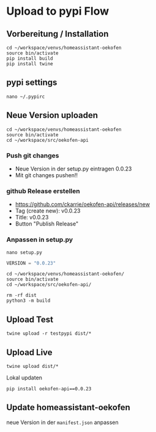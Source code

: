 # Upload to pypi Flow
## Vorbereitung / Installation
```
cd ~/workspace/venvs/homeassistant-oekofen
source bin/activate
pip install build
pip install twine
```

## pypi settings 
```
nano ~/.pypirc
```

## Neue Version uploaden
```
cd ~/workspace/venvs/homeassistant-oekofen
source bin/activate
cd ~/workspace/src/oekofen-api
```

### Push git changes
- Neue Version in der setup.py eintragen 0.0.23
- Mit git changes pushen!!

### github Release erstellen
- https://github.com/ckarrie/oekofen-api/releases/new
- Tag (create new): v0.0.23
- Title: v0.0.23
- Button "Publish Release"

### Anpassen in setup.py
```
nano setup.py
```
```python
VERSION = "0.0.23"

```

```
cd ~/workspace/venvs/homeassistant-oekofen/
source bin/activate
cd ~/workspace/src/oekofen-api/

rm -rf dist
python3 -m build
```

## Upload Test
```
twine upload -r testpypi dist/*
```

## Upload Live
```
twine upload dist/*
```

Lokal updaten

```
pip install oekofen-api==0.0.23
```

## Update homeassistant-oekofen
neue Version in der `manifest.json` anpassen
